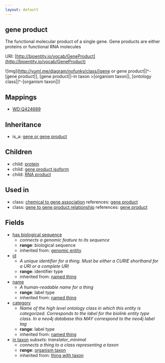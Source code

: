 ```yaml
---
layout: default
---
```


## gene product


The functional molecular product of a single gene. Gene products are either proteins or functional RNA molecules

URI: [http://bioentity.io/vocab/GeneProduct](http://bioentity.io/vocab/GeneProduct)


![img](http://yuml.me/diagram/nofunky/class/[gene or gene product|]^-[gene product|], [gene product|]-in taxon >[organism taxon|], [ontology class|]^-[organism taxon|])
## Mappings

 * [WD:Q424689](http://purl.obolibrary.org/obo/WD_Q424689)

## Inheritance

 *  is_a: [gene or gene product](GeneOrGeneProduct.html)

## Children

 *  child: [protein](Protein.html)
 *  child: [gene product isoform](GeneProductIsoform.html)
 *  child: [RNA product](RnaProduct.html)

## Used in

 *  class: [chemical to gene association](ChemicalToGeneAssociation.html) references: [gene product](GeneProduct.html)
 *  class: [gene to gene product relationship](GeneToGeneProductRelationship.html) references: [gene product](GeneProduct.html)

## Fields

 * [has biological sequence](has_biological_sequence.html)
    * _connects a genomic feature to its sequence_
    * __range__: biological sequence
    * inherited from: [genomic entity](GenomicEntity.html)
 * [id](id.html)
    * _A unique identifier for a thing. Must be either a CURIE shorthand for a URI or a complete URI_
    * __range__: identifier type
    * inherited from: [named thing](NamedThing.html)
 * [name](name.html)
    * _A human-readable name for a thing_
    * __range__: label type
    * inherited from: [named thing](NamedThing.html)
 * [category](category.html)
    * _Name of the high level ontology class in which this entity is categorized. Corresponds to the label for the biolink entity type class. In a neo4j database this MAY correspond to the neo4j label tag_
    * __range__: label type
    * inherited from: [named thing](NamedThing.html)
 * [in taxon](in_taxon.html) *subsets: translator_minimal*
    * _connects a thing to a class representing a taxon_
    * __range__: [organism taxon](OrganismTaxon.html)
    * inherited from: [thing with taxon](ThingWithTaxon.html)
